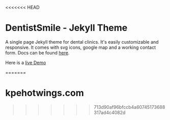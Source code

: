 <<<<<<< HEAD
# DentistSmile - Jekyll Theme

A single page Jekyll theme for dental clinics. It's easily customizable and responsive. It comes with svg icons, google map and a working contact form. Docs can be found [here](http://obaez.com/dentistsmile-docs/).

Here is a [live Demo](http://obaez.com/dentistsmile/)

=======
# kpehotwings.com
>>>>>>> 713d90af96bfccb4a60745173688317ad4c4082d
